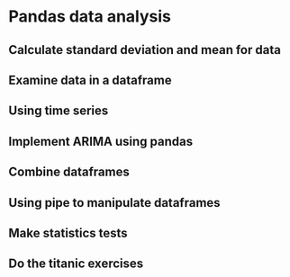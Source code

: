 # Pandas data analysis

## Calculate standard deviation and mean for data

## Examine data in a dataframe

## Using time series

## Implement ARIMA using pandas

## Combine dataframes

## Using pipe to manipulate dataframes

## Make statistics tests

## Do the titanic exercises